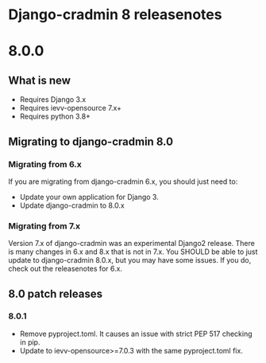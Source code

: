 Django-cradmin 8 releasenotes
=============================


8.0.0
=====

## What is new

- Requires Django 3.x
- Requires ievv-opensource 7.x+
- Requires python 3.8+


## Migrating to django-cradmin 8.0

### Migrating from 6.x
If you are migrating from django-cradmin 6.x, you should just need to:

- Update your own application for Django 3.
- Update django-cradmin to 8.0.x


### Migrating from 7.x
Version 7.x of django-cradmin was an experimental Django2 release. There is many changes
in 6.x and 8.x that is not in 7.x. You SHOULD be able to just update to django-cradmin 8.0.x,
but you may have some issues. If you do, check out the releasenotes for 6.x.


## 8.0 patch releases

### 8.0.1
- Remove pyproject.toml. It causes an issue with strict PEP 517 checking in pip.
- Update to ievv-opensource>=7.0.3 with the same pyproject.toml fix.
